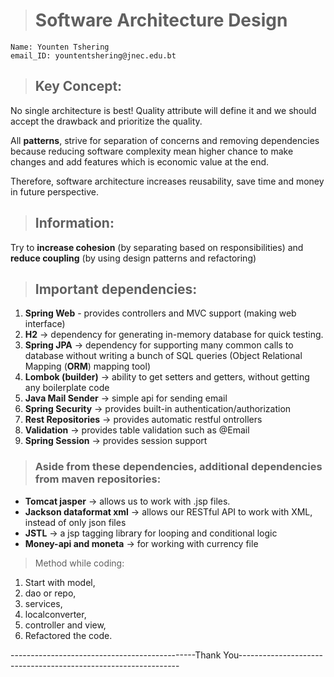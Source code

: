 ># **Software Architecture Design**

```
Name: Younten Tshering
email_ID: yountentshering@jnec.edu.bt
```

>## **Key Concept**:

No single architecture is best! Quality attribute will define it and we should accept the drawback and prioritize the quality.

All **patterns**, strive for separation of concerns and removing dependencies because reducing software complexity mean higher chance to make changes and add features which is economic value at the end.

Therefore, software architecture increases reusability, save time and money in future perspective.
>## **Information:** 

Try to **increase cohesion** (by separating based on responsibilities) and **reduce coupling** (by using design patterns and refactoring)

>## Important dependencies:

1. **Spring Web** - provides controllers and MVC support (making web interface)
2. **H2** → dependency for generating in-memory database for quick testing.
3. **Spring JPA** → dependency for supporting many common calls to database without writing a bunch of SQL queries (Object Relational Mapping (**ORM**) mapping tool)
4. **Lombok (builder)** → ability to get setters and getters, without getting any boilerplate code
5. **Java Mail Sender** → simple api for sending email 
6. **Spring Security** → provides built-in authentication/authorization
7. **Rest Repositories** → provides automatic restful ontrollers
8. **Validation** → provides table validation such as @Email
9. **Spring Session** → provides session support

>### Aside from these dependencies, additional dependencies from maven repositories:

- **Tomcat jasper** → allows us to work with .jsp files.
- **Jackson dataformat xml** → allows our RESTful API to work with XML, instead of only json files
- **JSTL** → a jsp tagging library for looping and conditional logic
- **Money-api and moneta** → for working with currency file

> Method while coding:

1. Start with model,
2. dao or repo,
3. services, 
4. localconverter, 
5. controller and view,
6. Refactored the code.

----------------------------------------------Thank You---------------------------------------------------------------